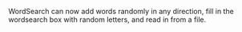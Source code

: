 WordSearch can now add words randomly in any direction, fill in the wordsearch box with random letters, and read in from a file.